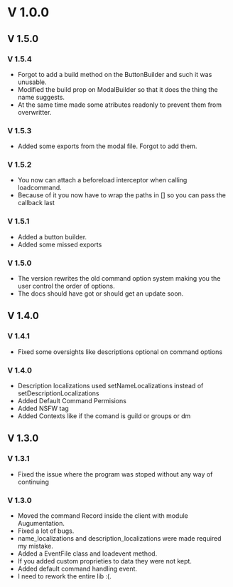 # V 1.0.0

## V 1.5.0

### V 1.5.4

- Forgot to add a build method on the ButtonBuilder and such it was unusable.
- Modified the build prop on ModalBuilder so that it does the thing the name suggests.
- At the same time made some atributes readonly to prevent them from overwritter.

### V 1.5.3

- Added some exports from the modal file. Forgot to add them.

### V 1.5.2

- You now can attach a beforeload interceptor when calling loadcommand.
- Because of it you now have to wrap the paths in [] so you can pass the callback last

### V 1.5.1

- Added a button builder.
- Added some missed exports

### V 1.5.0

- The version rewrites the old command option system making you the user control the order of options.
- The docs should have got or should get an update soon.

## V 1.4.0

### V 1.4.1

- Fixed some oversights like descriptions optional on command options

### V 1.4.0

- Description localizations used setNameLocalizations instead of setDescriptionLocalizations
- Added Default Command Permisions
- Added NSFW tag
- Added Contexts like if the comand is guild or groups or dm

## V 1.3.0

### V 1.3.1

- Fixed the issue where the program was stoped without any way of continuing

### V 1.3.0

- Moved the command Record inside the client with module Augumentation.
- Fixed a lot of bugs.
- name_localizations and description_localizations were made required my mistake.
- Added a EventFile class and loadevent method.
- If you added custom proprieties to data they were not kept.
- Added default command handling event.
- I need to rework the entire lib :(.
